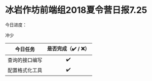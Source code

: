 # 冰岩作坊前端组2018夏令营日报7.25

今日进度：

冲少

|           今日任务           | 是否完成（✔️ / ❌） |
| :--------------------------: | :----------------: |
| 查询的接口编写                |         ✔️         |
| 配置格式化工具                |         ✔️         |

